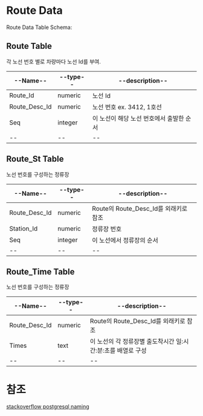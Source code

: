 # Route Data

Route Data Table Schema:

## Route Table

각 노선 번호 별로 차량마다 노선 Id를 부여.

|--Name--|--type--|--description--|
|--|--|--|
| Route_Id | numeric | 노선 Id |
| Route_Desc_Id | numeric | 노선 번호 ex. 3412, 1호선 |
| Seq | integer | 이 노선이 해당 노선 번호에서 출발한 순서 |
|--|--|--|

## Route_St Table

노선 번호를 구성하는 정류장

|--Name--|--type--|--description--|
|--|--|--|
| Route_Desc_Id | numeric | Route의 Route_Desc_Id를 외래키로 참조 |
| Station_Id | numeric | 정류장 번호 |
| Seq | integer | 이 노선에서 정류장의 순서 |
|--|--|--|

## Route_Time Table

노선 번호를 구성하는 정류장

|--Name--|--type--|--description--|
|--|--|--|
| Route_Desc_Id | numeric | Route의 Route_Desc_Id를 외래키로 참조 |
| Times | text | 이 노선의 각 정류장별 출도착시간 일:시간:분:초를 배열로 구성 |
|--|--|--|

# 참조

[stackoverflow postgresql naming](https://stackoverflow.com/questions/2878248/postgresql-naming-conventions)
